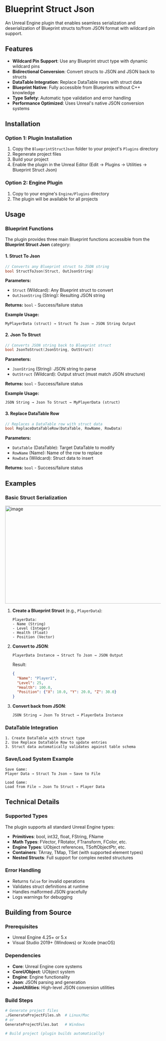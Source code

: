 # Blueprint Struct Json
An Unreal Engine plugin that enables seamless serialization and deserialization of Blueprint structs to/from JSON format with wildcard pin support.

## Features

- **Wildcard Pin Support**: Use any Blueprint struct type with dynamic wildcard pins
- **Bidirectional Conversion**: Convert structs to JSON and JSON back to structs
- **DataTable Integration**: Replace DataTable rows with struct data
- **Blueprint Native**: Fully accessible from Blueprints without C++ knowledge
- **Type Safety**: Automatic type validation and error handling
- **Performance Optimized**: Uses Unreal's native JSON conversion systems

## Installation

### Option 1: Plugin Installation
1. Copy the `BlueprintStructJson` folder to your project's `Plugins` directory
2. Regenerate project files
3. Build your project
4. Enable the plugin in the Unreal Editor (Edit → Plugins → Utilities → Blueprint Struct Json)

### Option 2: Engine Plugin
1. Copy to your engine's `Engine/Plugins` directory
2. The plugin will be available for all projects

## Usage

### Blueprint Functions

The plugin provides three main Blueprint functions accessible from the **Blueprint Struct Json** category:

#### 1. Struct To Json
```cpp
// Converts any Blueprint struct to JSON string
bool StructToJson(Struct, OutJsonString)
```

**Parameters:**
- `Struct` (Wildcard): Any Blueprint struct to convert
- `OutJsonString` (String): Resulting JSON string

**Returns:** `bool` - Success/failure status

**Example Usage:**
```
MyPlayerData (struct) → Struct To Json → JSON String Output
```

#### 2. Json To Struct  
```cpp
// Converts JSON string back to Blueprint struct
bool JsonToStruct(JsonString, OutStruct)
```

**Parameters:**
- `JsonString` (String): JSON string to parse
- `OutStruct` (Wildcard): Output struct (must match JSON structure)

**Returns:** `bool` - Success/failure status

**Example Usage:**
```
JSON String → Json To Struct → MyPlayerData (struct)
```

#### 3. Replace DataTable Row
```cpp
// Replaces a DataTable row with struct data
bool ReplaceDataTableRow(DataTable, RowName, RowData)
```

**Parameters:**
- `DataTable` (DataTable): Target DataTable to modify
- `RowName` (Name): Name of the row to replace
- `RowData` (Wildcard): Struct data to insert

**Returns:** `bool` - Success/failure status

## Examples

### Basic Struct Serialization

<img width="806" height="316" alt="image" src="https://github.com/user-attachments/assets/db5fdba9-4337-45f8-a953-4777f5df504a" />


1. **Create a Blueprint Struct** (e.g., `PlayerData`):
   ```
   PlayerData:
   - Name (String)
   - Level (Integer)
   - Health (Float)
   - Position (Vector)
   ```

2. **Convert to JSON**:
   ```
   PlayerData Instance → Struct To Json → JSON Output
   ```
   
   Result:
   ```json
   {
     "Name": "Player1",
     "Level": 25,
     "Health": 100.0,
     "Position": {"X": 10.0, "Y": 20.0, "Z": 30.0}
   }
   ```

3. **Convert back from JSON**:
   ```
   JSON String → Json To Struct → PlayerData Instance
   ```

### DataTable Integration

```
1. Create DataTable with struct type
2. Use Replace DataTable Row to update entries
3. Struct data automatically validates against table schema
```

### Save/Load System Example

```
Save Game:
Player Data → Struct To Json → Save to File

Load Game:
Load from File → Json To Struct → Player Data
```

## Technical Details


### Supported Types

The plugin supports all standard Unreal Engine types:
- **Primitives**: bool, int32, float, FString, FName
- **Math Types**: FVector, FRotator, FTransform, FColor, etc.
- **Engine Types**: UObject references, TSoftObjectPtr, etc.
- **Containers**: TArray, TMap, TSet (with supported element types)
- **Nested Structs**: Full support for complex nested structures

### Error Handling

- Returns `false` for invalid operations
- Validates struct definitions at runtime
- Handles malformed JSON gracefully
- Logs warnings for debugging

## Building from Source

### Prerequisites
- Unreal Engine 4.25+ or 5.x
- Visual Studio 2019+ (Windows) or Xcode (macOS)

### Dependencies
- **Core**: Unreal Engine core systems
- **CoreUObject**: UObject system
- **Engine**: Engine functionality
- **Json**: JSON parsing and generation
- **JsonUtilities**: High-level JSON conversion utilities

### Build Steps
```bash
# Generate project files
./GenerateProjectFiles.sh  # Linux/Mac
# or
GenerateProjectFiles.bat   # Windows

# Build project (plugin builds automatically)
```
